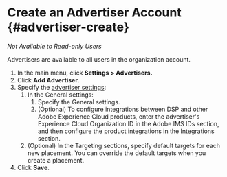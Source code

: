 # Create an Advertiser Account {#advertiser-create}

*Not Available to Read-only Users*

Advertisers are available to all users in the organization account.

1. In the main menu, click **Settings > Advertisers.**
1. Click **Add Advertiser**.
1. Specify the [advertiser settings](advertiser-settings.md):
   1. In the General settings:
      1. Specify the General settings.
      1. (Optional) To configure integrations between DSP and other Adobe Experience Cloud products, enter the advertiser's Experience Cloud Organization ID in the Adobe IMS IDs section, and then configure the product integrations in the Integrations section.
   1. (Optional) In the Targeting sections, specify default targets for each new placement.
      You can override the default targets when you create a placement.
1. Click **Save**.

<!--
>[!MORELIKETHIS]
>
>* [Advertiser Settings](/help/dsp/admin/advertiser-settings.md)
-->

